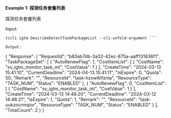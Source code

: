 **Example 1: 探测任务套餐列表**

探测任务套餐列表

Input: 

```
tccli igtm DescribeDetectTaskPackageList --cli-unfold-argument ```

Output: 
```
{
    "Response": {
        "RequestId": "b83ab7db-3a32-42ec-875a-aaff131836f1",
        "TaskPackageSet": [
            {
                "AutoRenewFlag": 1,
                "CostItemList": [
                    {
                        "CostName": "sv_igtm_monitor_task_mt",
                        "CostValue": 1
                    }
                ],
                "CreateTime": "2024-03-13 15:41:10",
                "CurrentDeadline": "2024-04-13 15:41:11",
                "IsExpire": 0,
                "Quota": 50,
                "Remark": "",
                "ResourceId": "task-hzxwlklfznla",
                "ResourceType": "TASK_NUM",
                "Status": "ENABLED"
            },
            {
                "AutoRenewFlag": 0,
                "CostItemList": [
                    {
                        "CostName": "sv_igtm_monitor_task_mt",
                        "CostValue": 1
                    }
                ],
                "CreateTime": "2024-03-13 14:48:20",
                "CurrentDeadline": "2024-03-12 14:48:21",
                "IsExpire": 1,
                "Quota": 1,
                "Remark": "",
                "ResourceId": "task-uukzocrmqior",
                "ResourceType": "TASK_NUM",
                "Status": "ENABLED"
            }
        ],
        "TotalCount": 2
    }
}
```

